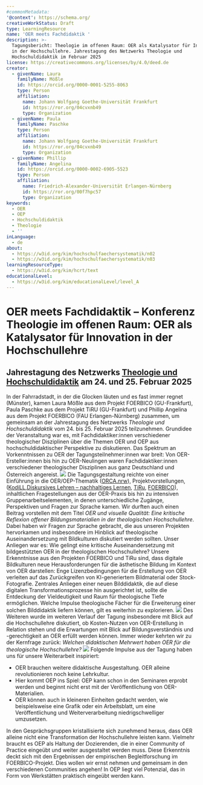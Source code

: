 ```yaml
---
#commonMetadata:
'@context': https://schema.org/
creativeWorkStatus: Draft
type: LearningResource
name: 'OER meets Fachdidaktik '
description: >-
  Tagungsbericht: Theologie im offenen Raum: OER als Katalysator für Innovation
  in der Hochschullehre. Jahrestagung des Netzwerks Theologie und
  Hochschuldidaktik im Februar 2025
license: https://creativecommons.org/licenses/by/4.0/deed.de
creator:
  - givenName: Laura
    familyName: Mößle
    id: https://orcid.org/0000-0001-5255-8063
    type: Person
    affiliation:
      name: Johann Wolfgang Goethe-Universität Frankfurt
      id: https://ror.org/04cvxnb49
      type: Organization
  - givenName: Paula
    familyName: Paschke
    type: Person
    affiliation:
      name: Johann Wolfgang Goethe-Universität Frankfurt
      id: https://ror.org/04cvxnb49
      type: Organization
  - givenName: Phillip
    familyName: Angelina
    id: https://orcid.org/0000-0002-6905-5523
    type: Person
    affiliation:
      name: Friedrich-Alexander-Universität Erlangen-Nürnberg
      id: https://ror.org/00f7hpc57
      type: Organization
keywords:
  - OER
  - OEP
  - Hochschuldidaktik
  - Theologie
  - ''
inLanguage:
  - de
about:
  - https://w3id.org/kim/hochschulfaechersystematik/n02
  - https://w3id.org/kim/hochschulfaechersystematik/n03
learningResourceType:
  - https://w3id.org/kim/hcrt/text
educationalLevel:
  - https://w3id.org/kim/educationalLevel/level_A
---
```

# OER meets Fachdidaktik – Konferenz  Theologie im offenen Raum: OER als Katalysator für Innovation in der Hochschullehre 
## Jahrestagung des Netzwerks [Theologie und Hochschuldidaktik](https://www.uni-muenster.de/FB2/IBET/forschung/projekte/oer-netzwerktagung2025.html) am 24. und 25. Februar 2025

In der Fahrradstadt, in der die Glocken läuten und es fast immer regnet (Münster), kamen Laura Mößle aus dem Projekt FOERBICO (GU-Frankfurt), Paula Paschke aus dem Projekt TiRU (GU-Frankfurt) und Phillip Angelina aus dem Projekt FOERBICO (FAU Erlangen-Nürnberg) zusammen, um gemeinsam an der Jahrestagung des Netzwerks *Theologie und Hochschuldidaktik* vom 24. bis 25. Februar 2025 teilzunehmen. Grundidee der Veranstaltung war es, mit Fachdidaktiker:innen verschiedener theologischer Disziplinen über die Themen OER und OEP aus hochschuldidaktischer Perspektive zu diskutieren.
Das Spektrum an Vorkenntnissen zu OER der Tagungsteilnehmer:innen war breit: Von OER-Ersteller:innen bis hin zu OER-Neulingen waren Fachdidaktiker:innen verschiedener theologischer Disziplinen aus ganz Deutschland und Österreich angereist.
![](IMG_2989.JPG)
Die Tagungsgestaltung reichte von einer Einführung in die OER/OEP-Thematik ([ORCA.nrw](https://www.orca.nrw/)), Projektvorstellungen, ([KodiLL](https://www.uni-augsburg.de/de/forschung/projekte/kodill/),[Diskursives Lehren – nachhaltiges Lernen](https://www.ktf.uni-bonn.de/faecher/alt-neues-testament-alt/aktuelles/aktuelles-ressourcen/diskursives-lehren-nachhaltiges-lernen), [TiRu](https://www.uni-frankfurt.de/133803251/Forschungsprojekte_Religionsp%C3%A4dagogik#a_0d817d3d-60a14121), [FOERBICO](https://oer.community)), inhaltlichen Fragestellungen aus der OER-Praxis bis hin zu intensiven Gruppenarbeitselementen, in denen unterschiedliche Zugänge, Perspektiven und Fragen zur Sprache kamen.
Wir durften auch einen Beitrag vorstellen mit dem Titel *OER und visuelle Qualität: Eine kritische Reflexion offener Bildungsmaterialien in der theologischen Hochschullehre*. Dabei haben wir Fragen zur Sprache gebracht, die aus unseren Projekten hervorkamen und insbesondere im Hinblick auf theologische Auseinandersetzung mit Bildkulturen diskutiert werden sollten. Unser Anliegen war es: Wie gelingt eine kritische Auseinandersetzung mit bildgestützten OER in der theologischen Hochschullehre? Unsere Erkenntnisse aus den Projekten FOERBICO und TiRu sind, dass digitale Bildkulturen neue Herausforderungen für die ästhetische Bildung im Kontext von OER darstellen: Enge Lizenzbedingungen für die Erstellung von OER verleiten auf das Zurückgreifen von KI-generiertem Bildmaterial oder Stock-Fotografie. Zentrales Anliegen einer neuen Bilddidaktik, die auf diese digitalen Transformationsprozesse hin ausgerichtet ist, sollte die Entdeckung der Vieldeutigkeit und Raum für theologische Tiefe ermöglichen. Welche Impulse theologische Fächer für die Erweiterung einer solchen Bilddidaktik liefern können, gilt es weiterhin zu explorieren.
![](IMG_2985.JPG)
Des Weiteren wurde im weiteren Verlauf der Tagung insbesondere mit Blick auf die Hochschullehre diskutiert, ob Kosten-Nutzen von OER-Erstellung in Relation stehen und die Erwartungen mit Blick auf Bildungsverständnis und -gerechtigkeit an OER erfüllt werden können. Immer wieder kehrten wir zu der Kernfrage zurück: *Welchen didaktischen Mehrwert haben OER für die theologische Hochschullehre?*
![](IMG_5613.jpeg)
Folgende Impulse aus der Tagung haben uns für unsere Weiterarbeit inspiriert:
- OER brauchen weitere didaktische Ausgestaltung. OER alleine revolutionieren noch keine Lehrkultur.
- Hier kommt OEP ins Spiel: OEP kann schon in den Seminaren erprobt werden und beginnt nicht erst mit der Veröffentlichung von OER-Materialien.
- OER können auch in kleineren Einheiten gedacht werden, wie beispielsweise eine Grafik oder ein Arbeitsblatt, um eine Veröffentlichung und Weiterverarbeitung niedrigschwelliger umzusetzen.  

In den Gesprächsgruppen kristallisierte sich zunehmend heraus, dass OER alleine nicht eine Transformation der Hochschullehre leisten kann. Vielmehr braucht es OEP als Haltung der Dozierenden, die in einer Community of Practice eingeübt und weiter ausgestaltet werden muss. Diese Erkenntnis deckt sich mit den Ergebnissen der empirischen Begleitforschung im FOERBICO-Projekt. Dies wollen wir ernst nehmen und gemeinsam in den verschiedenen Communities angehen! In OEP liegt viel Potenzial, das in Form von Werkstätten praktisch eingeübt werden kann.